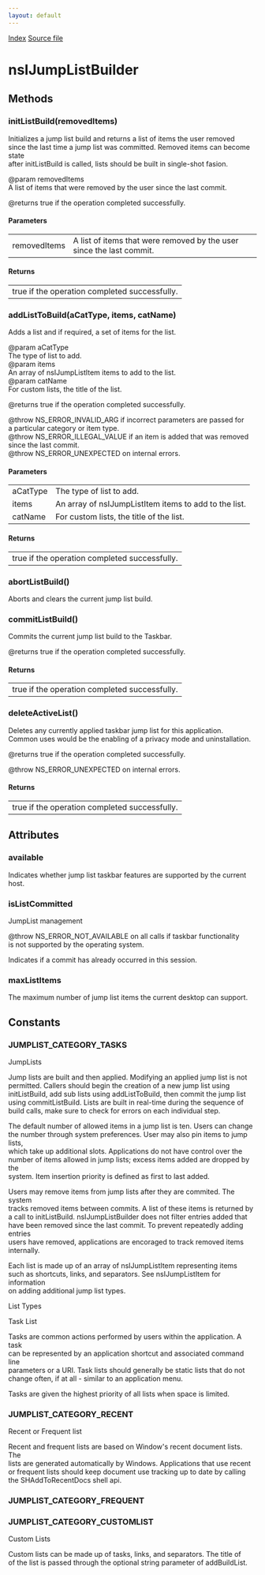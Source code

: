 ```yaml
---
layout: default
---
```

<div id='links'><a href="../index.html">Index</a>
<a href="http://dxr.mozilla.org/mozilla-central/source/widget/nsIJumpListBuilder.idl">Source file</a>
</div>

# nsIJumpListBuilder #

## Methods ##

### initListBuild(removedItems) ###
  
Initializes a jump list build and returns a list of items the user removed  
since the last time a jump list was committed. Removed items can become state  
after initListBuild is called, lists should be built in single-shot fasion.  
  
@param removedItems  
       A list of items that were removed by the user since the last commit.  
  
@returns true if the operation completed successfully.  
  

#### Parameters ####

<table>

<tr>
<td>removedItems</td>
<td>       A list of items that were removed by the user since the last commit.  
</td>
</tr>

</table>

#### Returns ####

<table>

<tr>
<td>true if the operation completed successfully.  
</td>
</tr>

</table>

### addListToBuild(aCatType, items, catName) ###
  
Adds a list and if required, a set of items for the list.  
  
@param aCatType  
       The type of list to add.  
@param items  
       An array of nsIJumpListItem items to add to the list.  
@param catName  
       For custom lists, the title of the list.  
  
@returns true if the operation completed successfully.  
  
@throw NS_ERROR_INVALID_ARG if incorrect parameters are passed for  
a particular category or item type.  
@throw NS_ERROR_ILLEGAL_VALUE if an item is added that was removed  
since the last commit.  
@throw NS_ERROR_UNEXPECTED on internal errors.  
  

#### Parameters ####

<table>

<tr>
<td>aCatType</td>
<td>       The type of list to add.  
</td>
</tr>

<tr>
<td>items</td>
<td>       An array of nsIJumpListItem items to add to the list.  
</td>
</tr>

<tr>
<td>catName</td>
<td>       For custom lists, the title of the list.  
</td>
</tr>

</table>

#### Returns ####

<table>

<tr>
<td>true if the operation completed successfully.  
</td>
</tr>

</table>

### abortListBuild() ###
  
Aborts and clears the current jump list build.  
  

### commitListBuild() ###
  
Commits the current jump list build to the Taskbar.  
  
@returns true if the operation completed successfully.  
  

#### Returns ####

<table>

<tr>
<td>true if the operation completed successfully.  
</td>
</tr>

</table>

### deleteActiveList() ###
  
Deletes any currently applied taskbar jump list for this application.  
Common uses would be the enabling of a privacy mode and uninstallation.  
  
@returns true if the operation completed successfully.  
  
@throw NS_ERROR_UNEXPECTED on internal errors.  
  

#### Returns ####

<table>

<tr>
<td>true if the operation completed successfully.  
</td>
</tr>

</table>

## Attributes ##

### available ###
  
Indicates whether jump list taskbar features are supported by the current  
host.  
  

### isListCommitted ###
  
JumpList management  
  
@throw NS_ERROR_NOT_AVAILABLE on all calls if taskbar functionality  
is not supported by the operating system.  
  
  
Indicates if a commit has already occurred in this session.  
  

### maxListItems ###
  
The maximum number of jump list items the current desktop can support.  
  

## Constants ##

### JUMPLIST_CATEGORY_TASKS ###
  
JumpLists  
  
Jump lists are built and then applied. Modifying an applied jump list is not  
permitted. Callers should begin the creation of a new jump list using  
initListBuild, add sub lists using addListToBuild, then commit the jump list  
using commitListBuild. Lists are built in real-time during the sequence of  
build calls, make sure to check for errors on each individual step.  
  
The default number of allowed items in a jump list is ten. Users can change  
the number through system preferences. User may also pin items to jump lists,  
which take up additional slots. Applications do not have control over the  
number of items allowed in jump lists; excess items added are dropped by the  
system. Item insertion priority is defined as first to last added.   
  
Users may remove items from jump lists after they are commited. The system  
tracks removed items between commits. A list of these items is returned by  
a call to initListBuild. nsIJumpListBuilder does not filter entries added that  
have been removed since the last commit. To prevent repeatedly adding entries  
users have removed, applications are encoraged to track removed items   
internally.  
  
Each list is made up of an array of nsIJumpListItem representing items  
such as shortcuts, links, and separators. See nsIJumpListItem for information  
on adding additional jump list types.  
  
  
List Types  
  
  
Task List  
  
Tasks are common actions performed by users within the application. A task  
can be represented by an application shortcut and associated command line  
parameters or a URI. Task lists should generally be static lists that do not  
change often, if at all - similar to an application menu.  
  
Tasks are given the highest priority of all lists when space is limited.  
  

### JUMPLIST_CATEGORY_RECENT ###
  
Recent or Frequent list  
  
Recent and frequent lists are based on Window's recent document lists. The  
lists are generated automatically by Windows. Applications that use recent  
or frequent lists should keep document use tracking up to date by calling  
the SHAddToRecentDocs shell api.  
  

### JUMPLIST_CATEGORY_FREQUENT ###

### JUMPLIST_CATEGORY_CUSTOMLIST ###
  
Custom Lists  
  
Custom lists can be made up of tasks, links, and separators. The title of  
of the list is passed through the optional string parameter of addBuildList.  
  
